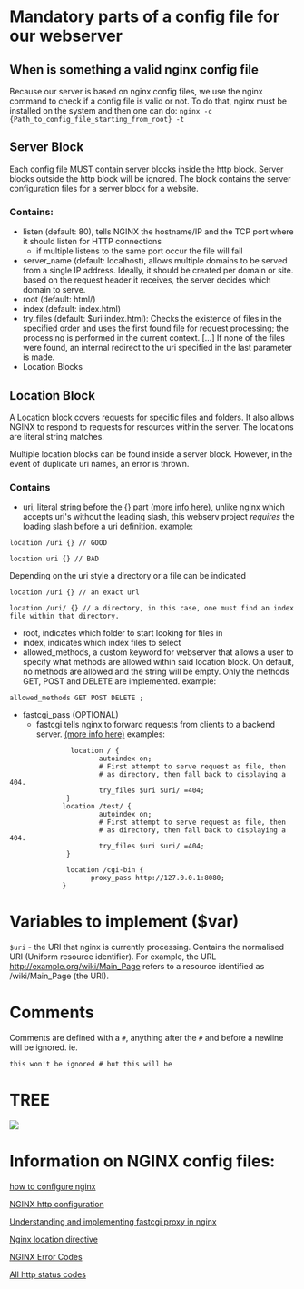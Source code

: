 # Mandatory parts of a config file for our webserver

## When is something a valid nginx config file
Because our server is based on nginx config files, we use the nginx command to check if a config file is valid or not.
To do that, nginx must be installed on the system and then one can do:
`nginx -c {Path_to_config_file_starting_from_root} -t`

## Server Block
Each config file MUST contain server blocks inside the http block. Server blocks outside the http block will be ignored.
The block contains the server configuration files for a server block for a website.

### Contains:
- listen (default: 80), tells NGINX the hostname/IP and the TCP port where it should listen for HTTP connections
    - if multiple listens to the same port occur the file will fail
- server_name (default: localhost), allows multiple domains to be served from a single IP address. Ideally, it should be created per domain or site. based on the request header it receives, the server decides which domain to serve.
- root (default: html/)
- index (default: index.html)
- try_files (default: $uri index.html): Checks the existence of files in the specified order and uses the first found file for request processing; the processing is performed in the current context. [...] If none of the files were found, an internal redirect to the uri specified in the last parameter is made.
- Location Blocks

## Location Block
A Location block covers requests for specific files and folders. It also allows NGINX to respond to requests for resources within the server.
The locations are literal string matches.

Multiple location blocks can be found inside a server block. However, in the event of duplicate uri names, an error is thrown.

### Contains
- uri, literal string before the {} part [(more info here)](https://www.plesk.com/blog/various/nginx-configuration-guide/), unlike nginx which accepts uri's without the leading slash, this webserv project _requires_ the loading slash before a uri definition.
example:
```
location /uri {} // GOOD

location uri {} // BAD
```
Depending on the uri style a directory or a file can be indicated
```
location /uri {} // an exact url

location /uri/ {} // a directory, in this case, one must find an index file within that directory.
```
- root, indicates which folder to start looking for files in
- index, indicates which index files to select
- allowed_methods, a custom keyword for webserver that allows a user to specify what methods are allowed within said location block. On default, no methods are allowed and the string will be empty. Only the methods GET, POST and DELETE are implemented.
example:
```
allowed_methods GET POST DELETE ;
```
- fastcgi_pass (OPTIONAL)
    - fastcgi tells nginx to forward requests from clients to a backend server. [(more info here)](https://www.digitalocean.com/community/tutorials/understanding-and-implementing-fastcgi-proxying-in-nginx)
 examples:
 ```
                location / {
                       autoindex on;
                       # First attempt to serve request as file, then
                       # as directory, then fall back to displaying a 404.
                       try_files $uri $uri/ =404;
               }
              location /test/ {
                       autoindex on;
                       # First attempt to serve request as file, then
                       # as directory, then fall back to displaying a 404.
                       try_files $uri $uri/ =404;
               }

               location /cgi-bin {
                     proxy_pass http://127.0.0.1:8080;
              }
```

# Variables to implement ($var)
`$uri` - the URI that nginx is currently processing. Contains the normalised URI (Uniform resource identifier).
For example, the URL http://example.org/wiki/Main_Page refers to a resource identified as /wiki/Main_Page (the URI).

# Comments
Comments are defined with a `#`, anything after the `#` and before a newline will be ignored.
ie.
```
this won't be ignored # but this will be
```
# TREE
<img src="https://cdn.discordapp.com/attachments/856460136758771726/990966854396821564/image_1.png">

# Information on NGINX config files:
[how to configure nginx](https://www.linode.com/docs/guides/how-to-configure-nginx/)

[NGINX http configuration](https://www.digitalocean.com/community/tutorials/understanding-the-nginx-configuration-file-structure-and-configuration-contexts#the-http-context)

[Understanding and implementing fastcgi proxy in nginx](https://www.digitalocean.com/community/tutorials/understanding-and-implementing-fastcgi-proxying-in-nginx)

[Nginx location directive](https://www.keycdn.com/support/nginx-location-directive)

[NGINX Error Codes](https://www.nginx.com/resources/wiki/extending/api/http/)

[All http status codes](https://developer.mozilla.org/en-US/docs/Web/HTTP/Status)
